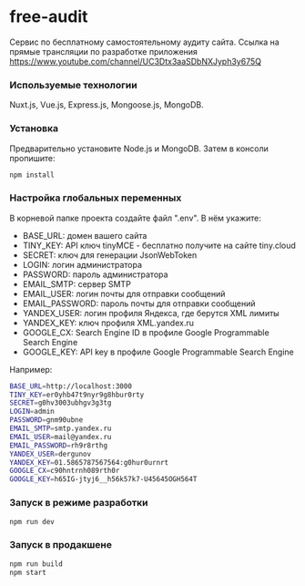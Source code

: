 # free-audit

Сервис по бесплатному самостоятельному аудиту сайта.
Ссылка на прямые трансляции по разработке приложения https://www.youtube.com/channel/UC3Dtx3aaSDbNXJyph3y675Q

### Используемые технологии

Nuxt.js, Vue.js, Express.js, Mongoose.js, MongoDB.

### Установка

Предварительно установите Node.js и MongoDB. Затем в консоли пропишите:

```bash
npm install
```

### Настройка глобальных переменных

В корневой папке проекта создайте файл ".env". В нём укажите:

- BASE_URL: домен вашего сайта
- TINY_KEY: API ключ tinyMCE - бесплатно получите на сайте tiny.cloud
- SECRET: ключ для генерации JsonWebToken
- LOGIN: логин администратора
- PASSWORD: пароль администратора
- EMAIL_SMTP: сервер SMTP
- EMAIL_USER: логин почты для отправки сообщений
- EMAIL_PASSWORD: пароль почты для отправки сообщений
- YANDEX_USER: логин профиля Яндекса, где берутся XML лимиты
- YANDEX_KEY: ключ профиля XML.yandex.ru
- GOOGLE_CX: Search Engine ID в профиле Google Programmable Search Engine
- GOOGLE_KEY: API key в профиле Google Programmable Search Engine

Например:

```bash
BASE_URL=http://localhost:3000
TINY_KEY=er0yhb47t9nyr9g8hbur0rty
SECRET=g0hv3003ubhgv3g3tg
LOGIN=admin
PASSWORD=gnm90ubne
EMAIL_SMTP=smtp.yandex.ru
EMAIL_USER=mail@yandex.ru
EMAIL_PASSWORD=rh9r8rthg
YANDEX_USER=dergunov
YANDEX_KEY=01.5865787567564:g0hur0urnrt
GOOGLE_CX=c90hntrnh089rth0r
GOOGLE_KEY=h65IG-jtyj6__h56k57k7-U45645OGH564T
```

### Запуск в режиме разработки

```bash
npm run dev
```

### Запуск в продакшене

```bash
npm run build
npm start
```

